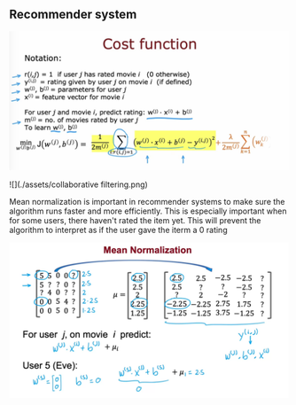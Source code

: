 ## Recommender system

![](./assets/cost_recommender.png)

![](./assets/collaborative filtering.png)

Mean normalization is important in recommender systems to make sure the algorithm runs faster and more efficiently. This is especially important when for some users, there haven't rated the item yet. This will prevent the algorithm to interpret as if the user gave the iterm a 0 rating

![](./assets/mean_normalization.png)